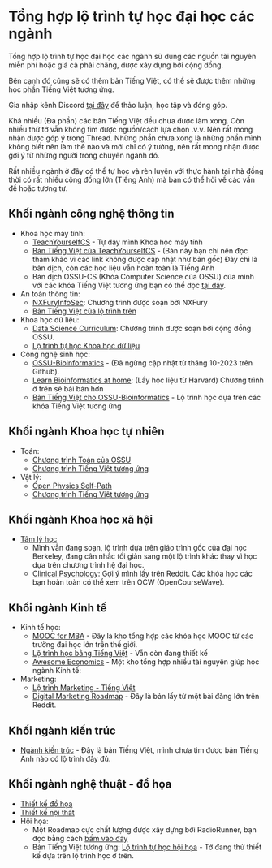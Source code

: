 # Tổng hợp lộ trình tự học đại học các ngành

Tổng hợp lộ trình tự học đại học các ngành sử dụng các nguồn tài nguyên miễn phí hoặc giá cả phải chăng, được xây dựng bởi cộng đồng. 

Bên cạnh đó cũng sẽ có thêm bản Tiếng Việt, có thể sẽ được thêm những học phần Tiếng Việt tương ứng. 

Gia nhập kênh Discord [tại đây](https://discord.gg/4fzTNyP6rC) để thảo luận, học tập và đóng góp.

Khá nhiều (Đa phần) các bản Tiếng Việt đều chưa được làm xong. Còn nhiều thứ tớ vẫn không tìm được nguồn/cách lựa chọn .v.v. Nên rất mong nhận được góp ý trong Thread. Những phần chưa xong là những phần mình không biết nên làm thế nào và mới chỉ có ý tưởng, nên rất mong nhận được gợi ý từ những người trong chuyên ngành đó.

Rất nhiều ngành ở đây có thể tự học và rèn luyện với thực hành tại nhà đồng thời có rất nhiều cộng đồng lớn (Tiếng Anh) mà bạn có thể hỏi về các vấn đề hoặc tương tự.

## Khối ngành công nghệ thông tin

- Khoa học máy tính: 
    + [TeachYourselfCS](https://teachyourselfcs.com/) - Tự dạy mình Khoa học máy tính 
    + [Bản Tiếng Việt của TeachYourselfCS](https://github.com/htdat/TeachYourselfCS-vi/blob/main/README.md) - (Bản này bạn chỉ nên đọc tham khảo vì các link không được cập nhật như bản gốc) Đây chỉ là bản dịch, còn các học liệu vẫn hoàn toàn là Tiếng Anh
    + Bản dịch OSSU-CS (Khóa Computer Science của OSSU) của mình với các khóa Tiếng Việt tương ứng bạn có thể đọc [tại đây](./cntt/khoa-hoc-may-tinh/README.md).
- An toàn thông tin: 
    + [NXFuryInfoSec](https://github.com/TheNXFury/NXFuryInfoSec): Chương trình được soạn bởi NXFury 
    + [Bản Tiếng Việt của lộ trình trên](./cntt/an-toan-thong-tin/README.md)
- Khoa học dữ liệu: 
    + [Data Science Curriculum](https://github.com/ossu/data-science): Chương trình được soạn bởi cộng đồng OSSU.
    + [Lộ trình tự học Khoa học dữ liệu](./cntt/khoa-hoc-du-lieu/index.md)
- Công nghệ sinh học:
    + [OSSU-Bioinformatics](https://github.com/ossu/bioinformatics) - (Đã ngừng cập nhật từ tháng 10-2023 trên Github). 
    + [Learn Bioinformatics at home](https://github.com/harvardinformatics/learning-bioinformatics-at-home):  (Lấy học liệu từ Harvard) Chương trình ở trên sẽ bài bản hơn
    + [Bản Tiếng Việt cho OSSU-Bioinformatics](./cntt/cong-nghe-sinh-hoc/index.md) - Lộ trình học dựa trên các khóa Tiếng Việt tương ứng


## Khối ngành Khoa học tự nhiên

- Toán: 
    + [Chương trình Toán của OSSU](https://github.com/ossu/math)
    + [Chương trình Tiếng Việt tương ứng](./khtn/toan/README.md) 
- Vật lý: 
    + [Open Physics Self-Path](https://github.com/mejbass/Open-Source-Physics-Curicculum)
    + [Chương trình Tiếng Việt tương ứng](./khtn/vat-ly/README.md)

## Khối ngành Khoa học xã hội

- [Tâm lý học](./khxh/tam-ly-hoc/README.md) 
    + Mình vẫn đang soạn, lộ trình dựa trên giáo trình gốc của đại học Berkeley, đang cân nhắc tối giản sang một lộ trình khác thay vì học dựa trên chương trình hệ đại học.
    + [Clinical Psychology](./khxh/tam-ly-hoc/clinical-psychology.md): Gợi ý mình lấy trên Reddit. Các khóa học các bạn hoàn toàn có thể xem trên OCW (OpenCourseWave).

## Khối ngành Kinh tế

- Kinh tế học:
    + [MOOC for MBA](https://github.com/benedictusdps/MOOC-MBA) - Đây là kho tổng hợp các khóa học MOOC từ các trường đại học lớn trên thế giới.
    + [Lộ trình học bằng Tiếng Việt](./kinh-te/kinh-te-hoc/README.md) - Vẫn còn đang thiết kế
    + [Awesome Economics](https://github.com/antontarasenko/awesome-economics) - Một kho tổng hợp nhiều tài nguyên giúp học ngành Kinh tế: 
- Marketing: 
    + [Lộ trình Marketing - Tiếng Việt](./kinh-te/marketing/README.md)
    + [Digital Marketing Roadmap](./kinh-te/marketing/digital-marketing-roadmap.md) - Đây là bản lấy từ một bài đăng lớn trên Reddit.

## Khối ngành kiến trúc
- [Ngành kiến trúc](./ktxd/kien-truc/README.md) - Đây là bản Tiếng Việt, mình chưa tìm được bản Tiếng Anh nào có lộ trình đầy đủ.

## Khối ngành nghệ thuật - đồ họa
- [Thiết kế đồ họa](./nghe-thuat-do-hoa/thiet-ke-do-hoa/README.md)
- [Thiết kế nội thất](./nghe-thuat-do-hoa/thiet-ke-noi-that/README.md)
- Hội họa: 
    + Một Roadmap cực chất lượng được xây dựng bởi RadioRunner, bạn đọc bằng cách [bấm vào đây](https://www.brendanmeachen.com/soloartist)
    + Bản Tiếng Việt tương ứng: [Lộ trình tự học hội họa](./nghe-thuat-do-hoa/hoi-hoa/README.md) - Tớ đang thử thiết kế dựa trên lộ trình học ở trên.